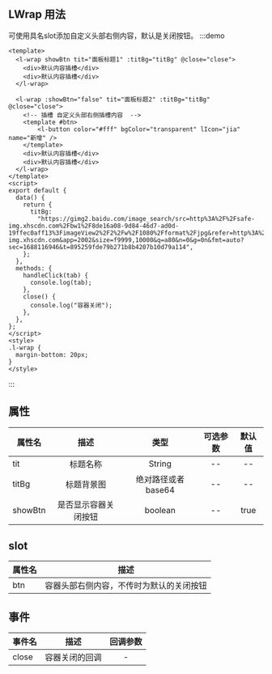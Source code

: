## LWrap 用法
  可使用具名slot添加自定义头部右侧内容，默认是关闭按钮。
:::demo

```vue
<template>
  <l-wrap showBtn tit="面板标题1" :titBg="titBg" @close="close">
    <div>默认内容插槽</div>
    <div>默认内容插槽</div>
  </l-wrap>

  <l-wrap :showBtn="false" tit="面板标题2" :titBg="titBg" @close="close">
    <!-- 插槽 自定义头部右侧插槽内容  -->
    <template #btn>
        <l-button color="#fff" bgColor="transparent" lIcon="jia" name="新增" />
    </template>
    <div>默认内容插槽</div>
    <div>默认内容插槽</div>
  </l-wrap>
</template>
<script>
export default {
  data() {
    return {
      titBg:
        "https://gimg2.baidu.com/image_search/src=http%3A%2F%2Fsafe-img.xhscdn.com%2Fbw1%2F8de16a08-9d84-46d7-ad0d-19ffec0aff13%3FimageView2%2F2%2Fw%2F1080%2Fformat%2Fjpg&refer=http%3A%2F%2Fsafe-img.xhscdn.com&app=2002&size=f9999,10000&q=a80&n=0&g=0n&fmt=auto?sec=1688116946&t=895259fde79b271b8b4207b10d79a114",
    };
  },
  methods: {
    handleClick(tab) {
      console.log(tab);
    },
    close() {
      console.log("容器关闭");
    },
  },
};
</script>
<style>
.l-wrap {
  margin-bottom: 20px;
}
</style>
```

:::

## 属性

| 属性名  |         描述         |        类型         | 可选参数 | 默认值 |
| ------- | :------------------: | :-----------------: | :------: | :----: |
| tit     |       标题名称       |       String        |    --    |   --   |
| titBg   |      标题背景图      | 绝对路径或者 base64 |    --    |   --   |
| showBtn | 是否显示容器关闭按钮 |       boolean       |    --    |  true  |

## slot

| 属性名 |                   描述                   |
| ------ | :--------------------------------------: |
| btn    | 容器头部右侧内容，不传时为默认的关闭按钮 |

## 事件

| 事件名 |      描述      | 回调参数 |
| ------ | :------------: | :------: |
| close  | 容器关闭的回调 |    -     |
